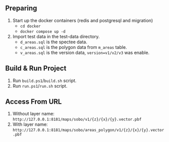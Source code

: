 ## Preparing

1. Start up the docker containers (redis and postgresql and migration)
    - `cd docker`
    - `docker compose up -d`
2. Import test data in the test-data directory.
    - `d_areas.sql` is the spectee data.
    - `c_areas.sql` is the polygon data from `m_areas` table.
    - `v_areas.sql` is the version data, `version=v1/v2/v3` was enable.

## Build & Run Project

1. Run `build.ps1`/`build.sh` script.
2. Run `run.ps1`/`run.sh` script.

## Access From URL

1. Without layer name: `http://127.0.0.1:8181/maps/sobo/v1/{z}/{x}/{y}.vector.pbf`
2. With layer name: `http://127.0.0.1:8181/maps/sobo/areas_polygon/v1/{z}/{x}/{y}.vector.pbf`
